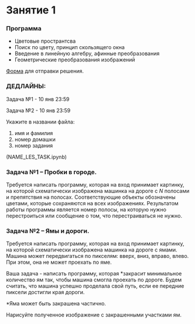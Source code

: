 # Занятие 1

### Программа
* Цветовые пространтсва
* Поиск по цвету, принцип скользящего окна
* Введение в линейную алгебру, афинные преобразования
* Геометрические преобразования изображений

[Форма](https://forms.gle/MvXza7e4Sdb3sEWW7) для отправки решения.

### ДЕДЛАЙНЫ:

Задача №1 - 10 янв 23:59

Задача №2 - 10 янв 23:59

Укажите в названии файла: 
1. имя и фамилия
2. номер домашки
3. номер задания

(NAME_LES_TASK.ipynb)

### Задача №1 – Пробки в городе.

Требуется написать программу, которая на вход принимает картинку, на которой схематически изображена машинка на дороге с $N$ полосами и препятствия на полосах. Соответствующие объекты обозначены цветами, которые сохраняются на всех изображениях. Результатом работы программы является номер полосы, на которую нужно перестроиться или сообщение о том, что перестраиваться не нужно.

### Задача №2 – Ямы и дороги.

Требуется написать программу, которая на вход принимает картинку, на которой схематически изображена машинка на дороге с ямами. Машина может передвигаться по пикселям: вверх, вниз, вправо, влево. При этом, она не может проехать по яме.

Ваша задача - написать программу, которая *закрасит минимальное количество ям так, чтобы машина смогла проехать по дороге. Будем считать, что машина успешно проделала свой путь, если ее передние пиксели достигли края дороги. 

*Яма может быть закрашена частично.

Нарисуйте полученное изображение с закрашенными участками ям.